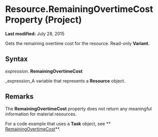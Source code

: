 
# Resource.RemainingOvertimeCost Property (Project)

 **Last modified:** July 28, 2015

Gets the remaining overtime cost for the resource. Read-only  **Variant**.

## Syntax

 _expression_. **RemainingOvertimeCost**

 _expression_A variable that represents a  **Resource** object.


## Remarks

The  **RemainingOvertimeCost** property does not return any meaningful information for material resources.

For a code example that uses a  **Task** object, see ** [RemainingOvertimeCost](6e8d72fd-efac-ed22-9549-950bba1cfc84.md)**.

